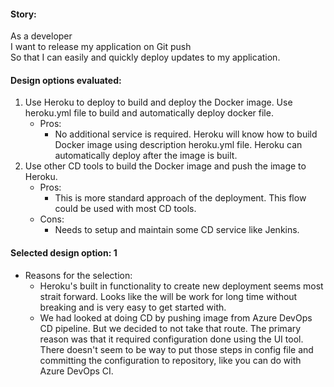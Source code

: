 #### Story:
As a developer<br/>
I want to release my application on Git push<br/>
So that I can easily and quickly deploy updates to my application.

#### Design options evaluated:
1. Use Heroku to deploy to build and deploy the Docker image. Use heroku.yml file to build and automatically deploy docker file.
   - Pros:
     - No additional service is required. Heroku will know how to build Docker image using description heroku.yml file. Heroku can automatically deploy after the image is built.
1. Use other CD tools to build the Docker image and push the image to Heroku.
   - Pros:
     - This is more standard approach of the deployment. This flow could be used with most CD tools.
   - Cons:
     - Needs to setup and maintain some CD service like Jenkins.


#### Selected design option: 1
- Reasons for the selection:
  - Heroku's built in functionality to create new deployment seems most strait forward. Looks like the will be work for long time without breaking and is very easy to get started with.
  - We had looked at doing CD by pushing image from Azure DevOps CD pipeline. But we decided to not take that route. The primary reason was that it required configuration done using the UI tool. There doesn't seem to be way to put those steps in config file and committing the configuration to repository, like you can do with Azure DevOps CI.
